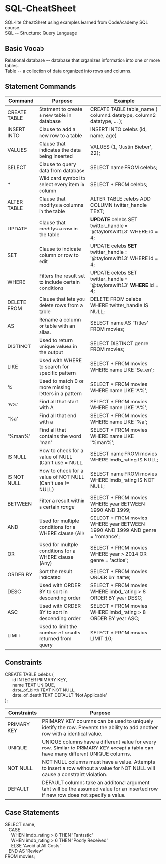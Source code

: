 # SQL-CheatSheet  
SQL-lite CheatSheet using examples learned from CodeAcademy SQL course.  
SQL -- Structured Query Language

## Basic Vocab
Relational database -- database that organizes information into one or more tables.  
Table -- a collection of data organized into rows and columns.    
  
## Statement Commands  

| Command       | Purpose                                                  | Example                                                                     |
| ------------- | -------------                                            | -----                                                                       |
| CREATE TABLE  | Statment to create a new table in database               | CREATE TABLE table_name ( column1 datatype, column2 datatype, ... );        |
| INSERT INTO   | Clause to add a new row to a table                       | INSERT INTO celebs (id, name, age)                                          |
| VALUES        | Clause that indicates the data being inserted            | VALUES (1, 'Justin Bieber', 22);                                            |
| SELECT        | Clause to query data from database                       | SELECT name FROM celebs;                                                    |
| *             | Wild card symbol to select every item in column          | SELECT * FROM celebs;                                                       |
| ALTER TABLE   | Clause that modifys a columns in the table               | ALTER TABLE celebs ADD COLUMN twitter_handle TEXT;                          |
| UPDATE        | Clause that modifys a row in the table                   | **UPDATE** celebs SET twitter_handle = '@taylorswift13' WHERE id = 4;       |
| SET           | Clause to indicate column or row to edit                 | UPDATE celebs **SET** twitter_handle = '@taylorswift13' WHERE id = 4;       |
| WHERE         | Filters the result set to include certain conditions     | UPDATE celebs SET twitter_handle = '@taylorswift13' **WHERE** id = 4;       |
| DELETE FROM   | Clause that lets you delete rows from a table            | DELETE FROM celebs WHERE twitter_handle IS NULL;                            |
| AS            | Rename a column or table with an alias.                  | SELECT name AS 'Titles' FROM movies;                                        |
| DISTINCT      | Used to return unique values in the output               | SELECT DISTINCT genre FROM movies;                                          |
| LIKE          | Used with WHERE to search for specific pattern           | SELECT * FROM movies WHERE name LIKE 'Se_en';                               |
| %             | Used to match 0 or more missing letters in a pattern     | SELECT * FROM movies WHERE name LIKE 'A%';                                  |
| 'A%'          | Find all that start with A                               | SELECT * FROM movies WHERE name LIKE 'A%';                                  |
| '%a'          | Find all that end with a                                 | SELECT * FROM movies WHERE name LIKE '%a';                                  |
| '%man%'       | Find all that contains the word 'man'                    | SELECT * FROM movies WHERE name LIKE '%man%';                               |
| IS NULL       | How to check for a value of NULL (Can't use = NULL)      | SELECT name FROM movies WHERE imdb_rating IS NULL;                          |
| IS NOT NULL   | How to check for a value of NOT NULL (Can't use != NULL) | SELECT name FROM movies WHERE imdb_rating IS NOT NULL;                      |
| BETWEEN       | Filter a result within a certain *range*                 | SELECT * FROM movies WHERE year BETWEEN 1990 AND 1999;                      |
| AND           | Used for multiple conditions for a WHERE clause (All)    | SELECT * FROM movies WHERE year BETWEEN 1990 AND 1999 AND genre = 'romance';|
| OR            | Used for multple conditions for a WHERE clause (Any)     | SELECT * FROM movies WHERE year > 2014 OR genre = 'action';                 |
| ORDER BY      | Sort the result indicated                                | SELECT * FROM movies ORDER BY name;                                         |
| DESC          | Used with ORDER BY to sort in descending order           | SELECT * FROM movies WHERE imbd_rating > 8 ORDER BY year DESC;              |
| ASC           | Used with ORDER BY to sort in descending order           | SELECT * FROM movies WHERE imbd_rating > 8 ORDER BY year ASC;               |
| LIMIT         | Used to limit the number of results returned from query  | SELECT * FROM movies LIMIT 10;                                              |
 
## Constraints  
CREATE TABLE celebs (  
&nbsp;&nbsp;&nbsp;&nbsp;&nbsp;   id INTEGER PRIMARY KEY,   
&nbsp;&nbsp;&nbsp;&nbsp;&nbsp;   name TEXT UNIQUE,  
&nbsp;&nbsp;&nbsp;&nbsp;&nbsp;   date_of_birth TEXT NOT NULL,  
&nbsp;&nbsp;&nbsp;&nbsp;&nbsp;   date_of_death TEXT DEFAULT 'Not Applicable'  
);  
   
| Constraints | Purpose |
| ----------- | ------- |
| PRIMARY KEY | PRIMARY KEY columns can be used to uniquely idetify the row. Prevents the ability to add another row with a identical value.       |
| UNIQUE      | UNIQUE columns have a different value for every row. Similar to PRIMARY KEY except a table can have many different UNIQUE columns. |
| NOT NULL    | NOT NULL columns must have a value. Attempts to insert a row without a value for NOT NULL will cause a constraint violation.       |
| DEFAULT     | DEFAULT columns take an additonal argument taht will be the assumed value for an inserted row if new row does not specify a value. |  

## Case Statements  
SELECT name,  
&nbsp;&nbsp;  CASE  
&nbsp;&nbsp;&nbsp;&nbsp;   WHEN imdb_rating > 8 THEN 'Fantastic'  
&nbsp;&nbsp;&nbsp;&nbsp;   WHEN imdb_rating > 6 THEN 'Poorly Received'  
&nbsp;&nbsp;&nbsp;&nbsp;   ELSE 'Avoid at All Costs'  
&nbsp;&nbsp;  END AS 'Review'   
FROM movies;    



    
                                                                                            
